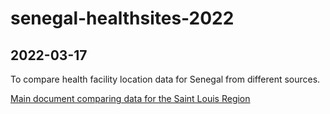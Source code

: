 # senegal-healthsites-2022

## 2022-03-17

To compare health facility location data for Senegal from different sources.

[Main document comparing data for the Saint Louis Region](https://github.com/afrimapr/senegal-healthsites-2022/blob/main/senegal-healthsites-compare.pdf)
